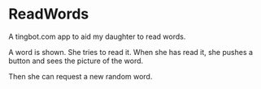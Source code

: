 # ReadWords
A tingbot.com app to aid my daughter to read words.

A word is shown. She tries to read it.
When she has read it, she pushes a button and sees the picture of the word.


Then she can request a new random word.

